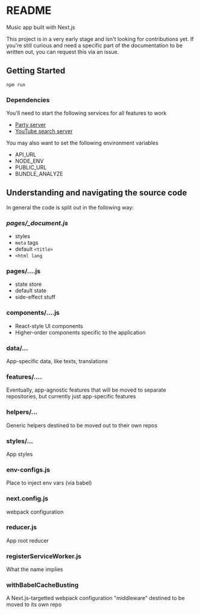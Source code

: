 # README

Music app built with Next.js

This project is in a very early stage and isn't looking for contributions yet. If you're still curious and need a specific part of the documentation to be written out, you can request this via an issue.

## Getting Started

`npm run`

### Dependencies

You'll need to start the following services for all features to work

- [Party server](https://github.com/shawninder/party-server)
- [YouTube search server](https://github.com/shawninder/youtube-search)

You may also want to set the following environment variables

- API_URL
- NODE_ENV
- PUBLIC_URL
- BUNDLE_ANALYZE

## Understanding and navigating the source code

In general the code is split out in the following way:

### *pages/_document.js*
- styles
- `meta` tags
- default `<title>`
- `<html lang`

### pages/....js
- state store
- default state
- side-effect stuff

### components/....js
- React-style UI components
- Higher-order components specific to the application

### data/...
App-specific data, like texts, translations

### features/....
Eventually, app-agnostic features that will be moved to separate repositories, but currently just app-specific features

### helpers/...
Generic helpers destined to be moved out to their own repos

### styles/...
App styles

### env-configs.js
Place to inject env vars (via babel)

### next.config.js
webpack configuration

### reducer.js
App root reducer

### registerServiceWorker.js
What the name implies

### withBabelCacheBusting
A Next.js-targetted webpack configuration "middleware" destined to be moved to its own repo
